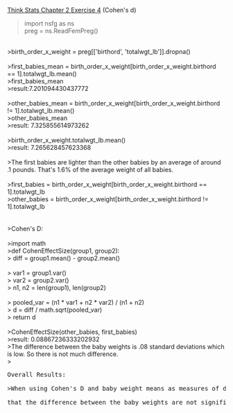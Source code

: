 [Think Stats Chapter 2 Exercise 4](http://greenteapress.com/thinkstats2/html/thinkstats2003.html#toc24) (Cohen's d)

>import nsfg as ns <br>
>preg = ns.ReadFemPreg() <br>
<br>
>birth_order_x_weight = preg[['birthord', 'totalwgt_lb']].dropna() <br>
<br>
>first_babies_mean = birth_order_x_weight[birth_order_x_weight.birthord == 1].totalwgt_lb.mean() <br>
>first_babies_mean <br>
>result:7.201094430437772 <br>
<br>
>other_babies_mean = birth_order_x_weight[birth_order_x_weight.birthord != 1].totalwgt_lb.mean()<br>
>other_babies_mean<br>
>result: 7.325855614973262<br>
<br>
>birth_order_x_weight.totalwgt_lb.mean()<br>
>result: 7.265628457623368<br>
<br>
>The first babies are lighter than the other babies by an average of around .1 pounds. That's 1.6% of the average weight of all babies.<br>
<br>
>first_babies = birth_order_x_weight[birth_order_x_weight.birthord == 1].totalwgt_lb<br>
>other_babies = birth_order_x_weight[birth_order_x_weight.birthord != 1].totalwgt_lb<br>
<br>
<br>
>Cohen's D:<br>
<br>
>import math<br>
>def CohenEffectSize(group1, group2):<br>
>     diff = group1.mean() - group2.mean()<br>
<br>
>     var1 = group1.var()<br>
>     var2 = group2.var()<br>
>     n1, n2 = len(group1), len(group2)<br>
<br>
>     pooled_var = (n1 * var1 + n2 * var2) / (n1 + n2)<br>
>     d = diff / math.sqrt(pooled_var)<br>
>     return d<br>
<br>
>CohenEffectSize(other_babies, first_babies)<br>
>result: 0.08867236333202932<br>
>The difference between the baby weights is .08 standard deviations which is low. So there is not much difference.
<br>
><pre>Overall Results:<br>
>When using Cohen's D and baby weight means as measures of difference, they reveal <br>
that the difference between the baby weights are not significant.
